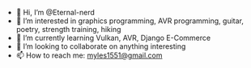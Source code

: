 - 👋 Hi, I’m @Eternal-nerd
- 👀 I’m interested in graphics programming, AVR programming, guitar, poetry, strength training, hiking
- 🌱 I’m currently learning Vulkan, AVR, Django E-Commerce
- 💞️ I’m looking to collaborate on anything interesting
- 📫 How to reach me: myles1551@gmail.com

<!---
Eternal-nerd/Eternal-nerd is a ✨ special ✨ repository because its `README.md` (this file) appears on your GitHub profile.
You can click the Preview link to take a look at your changes.
--->

